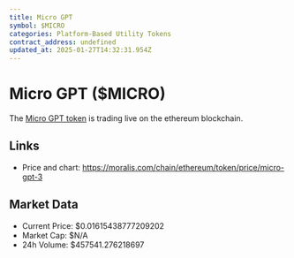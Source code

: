 ```yaml
---
title: Micro GPT
symbol: $MICRO
categories: Platform-Based Utility Tokens
contract_address: undefined
updated_at: 2025-01-27T14:32:31.954Z
---
```


# Micro GPT ($MICRO)
The [Micro GPT token](https://moralis.com/chain/ethereum/token/price/micro-gpt-3) is trading live on the ethereum blockchain.

## Links
- Price and chart: https://moralis.com/chain/ethereum/token/price/micro-gpt-3

## Market Data
- Current Price: $0.01615438777209202
- Market Cap: $N/A
- 24h Volume: $457541.276218697
